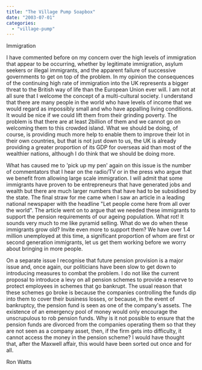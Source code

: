 ```yaml
---
title: "The Village Pump Soapbox"
date: "2003-07-01"
categories: 
  - "village-pump"
---
```


Immigration

I have commented before on my concern over the high levels of immigration that appear to be occurring, whether by legitimate immigration, asylum seekers or illegal immigrants, and the apparent failure of successive governments to get on top of the problem. In my opinion the consequences of the continuing high rate of immigration into the UK represents a bigger threat to the British way of life than the European Union ever will. I am not at all sure that I welcome the concept of a multi-cultural society. I understand that there are many people in the world who have levels of income that we would regard as impossibly small and who have appalling living conditions. It would be nice if we could lift them from their grinding poverty. The problem is that there are at least 2billion of them and we cannot go on welcoming them to this crowded island. What we should be doing, of course, is providing much more help to enable them to improve their lot in their own countries, but that is not just down to us, the UK is already providing a greater proportion of its GDP for overseas aid than most of the wealthier nations, although I do think that we should be doing more.

What has caused me to 'pick up my pen' again on this issue is the number of commentators that I hear on the radio/TV or in the press who argue that we benefit from allowing large scale immigration. I will admit that some immigrants have proven to be entrepreneurs that have generated jobs and wealth but there are much larger numbers that have had to be subsidised by the state. The final straw for me came when I saw an article in a leading national newspaper with the headline "Let people come here from all over the world". The article went on to argue that we needed these immigrants to support the pension requirements of our ageing population. What rot! It sounds very much to me like pyramid selling. What do we do when these immigrants grow old? Invite even more to support them? We have over 1.4 million unemployed at this time, a significant proportion of whom are first or second generation immigrants, let us get them working before we worry about bringing in more people.

On a separate issue I recognise that future pension provision is a major issue and, once again, our politicians have been slow to get down to introducing measures to combat the problem. I do not like the current proposal to introduce a levy on all pension schemes to provide a reserve to protect employees in schemes that go bankrupt. The usual reason that these schemes go broke is because the companies controlling the funds dip into them to cover their business losses, or because, in the event of bankruptcy, the pension fund is seen as one of the company's assets. The existence of an emergency pool of money would only encourage the unscrupulous to rob pension funds. Why is it not possible to ensure that the pension funds are divorced from the companies operating them so that they are not seen as a company asset, then, if the firm gets into difficulty, it cannot access the money in the pension scheme? I would have thought that, after the Maxwell affair, this would have been sorted out once and for all.

Ron Watts
